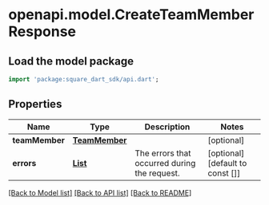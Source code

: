 # openapi.model.CreateTeamMemberResponse

## Load the model package
```dart
import 'package:square_dart_sdk/api.dart';
```

## Properties
Name | Type | Description | Notes
------------ | ------------- | ------------- | -------------
**teamMember** | [**TeamMember**](TeamMember.md) |  | [optional] 
**errors** | [**List<Error>**](Error.md) | The errors that occurred during the request. | [optional] [default to const []]

[[Back to Model list]](../README.md#documentation-for-models) [[Back to API list]](../README.md#documentation-for-api-endpoints) [[Back to README]](../README.md)


